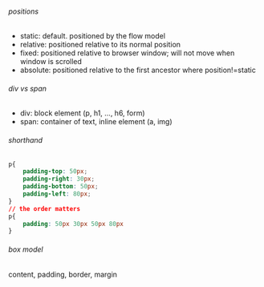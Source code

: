 ###### positions
- static: default. positioned by the flow model
- relative: positioned relative to its normal position
- fixed: positioned relative to browser window; will not move when window is scrolled
- absolute: positioned relative to the first ancestor where position!=static
 
###### div vs span
- div: block element (p, h1, ..., h6, form)
- span: container of text, inline element (a, img)

###### shorthand
```css
p{
	padding-top: 50px;
    padding-right: 30px;
    padding-bottom: 50px;
    padding-left: 80px;
}
// the order matters
p{
	padding: 50px 30px 50px 80px
}
```
###### box model
content, padding, border, margin